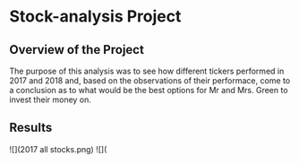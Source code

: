 # Stock-analysis Project
## Overview of the Project
The purpose of this analysis was to see how different tickers performed in 2017 and 2018 and, based on the observations of their performace, come to a conclusion as to what would be the best options for Mr and Mrs. Green to invest their money on. 
## Results
![](2017 all stocks.png)
![](
